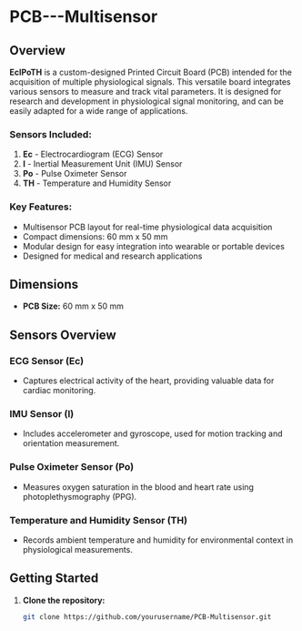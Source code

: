 # PCB---Multisensor

## Overview

**EcIPoTH** is a custom-designed Printed Circuit Board (PCB) intended for the acquisition of multiple physiological signals. This versatile board integrates various sensors to measure and track vital parameters. It is designed for research and development in physiological signal monitoring, and can be easily adapted for a wide range of applications.

### Sensors Included:
1. **Ec** - Electrocardiogram (ECG) Sensor
2. **I** - Inertial Measurement Unit (IMU) Sensor
3. **Po** - Pulse Oximeter Sensor
4. **TH** - Temperature and Humidity Sensor

### Key Features:
- Multisensor PCB layout for real-time physiological data acquisition
- Compact dimensions: 60 mm x 50 mm
- Modular design for easy integration into wearable or portable devices
- Designed for medical and research applications

## Dimensions

- **PCB Size:** 60 mm x 50 mm

## Sensors Overview

### ECG Sensor (Ec)
- Captures electrical activity of the heart, providing valuable data for cardiac monitoring.
  
### IMU Sensor (I)
- Includes accelerometer and gyroscope, used for motion tracking and orientation measurement.

### Pulse Oximeter Sensor (Po)
- Measures oxygen saturation in the blood and heart rate using photoplethysmography (PPG).

### Temperature and Humidity Sensor (TH)
- Records ambient temperature and humidity for environmental context in physiological measurements.

## Getting Started

1. **Clone the repository:**
   ```bash
   git clone https://github.com/yourusername/PCB-Multisensor.git

